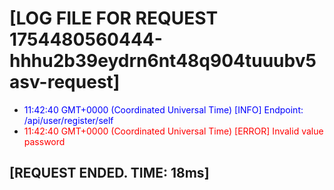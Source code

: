 <style>.info-log{color: blue} .error-log{color: red} .debbug-log{color: green}</style> 
# [LOG FILE FOR REQUEST 1754480560444-hhhu2b39eydrn6nt48q904tuuubv5asv-request]
 - <span class='info-log'>11:42:40 GMT+0000 (Coordinated Universal Time)   [INFO] Endpoint: /api/user/register/self</span>
 - <span class='error-log'>11:42:40 GMT+0000 (Coordinated Universal Time)   [ERROR] Invalid value password</span>
 ## [REQUEST ENDED. TIME: 18ms]